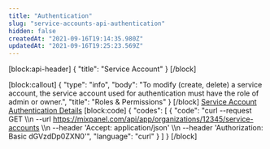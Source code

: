 ```yaml
---
title: "Authentication"
slug: "service-accounts-api-authentication"
hidden: false
createdAt: "2021-09-16T19:14:35.980Z"
updatedAt: "2021-09-16T19:25:23.569Z"
---
```

[block:api-header]
{
  "title": "Service Account"
}
[/block]

[block:callout]
{
  "type": "info",
  "body": "To modify (create, delete) a service account, the service account used for authentication must have the role of admin or owner.",
  "title": "Roles & Permissions"
}
[/block]
[Service Account Authentication Details](ref:authentication#service-accounts)
[block:code]
{
  "codes": [
    {
      "code": "curl --request GET \\\n     --url https://mixpanel.com/api/app/organizations/12345/service-accounts \\\n     --header 'Accept: application/json' \\\n     --header 'Authorization: Basic dGVzdDp0ZXN0'",
      "language": "curl"
    }
  ]
}
[/block]